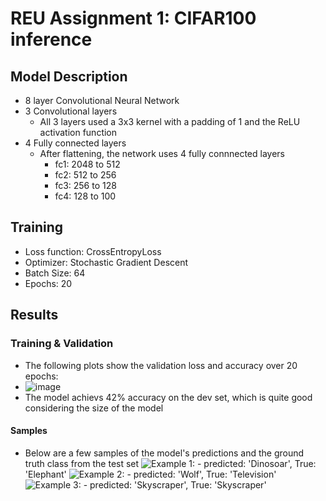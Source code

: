 # REU Assignment 1: CIFAR100 inference

## Model Description
- 8 layer Convolutional Neural Network
- 3 Convolutional layers
  - All 3 layers used a 3x3 kernel with a padding of 1 and the ReLU activation function
- 4 Fully connected layers
  - After flattening, the network uses 4 fully connnected layers
    - fc1: 2048 to 512
    - fc2: 512 to 256
    - fc3: 256 to 128
    - fc4: 128 to 100
   
## Training
- Loss function: CrossEntropyLoss
- Optimizer: Stochastic Gradient Descent
- Batch Size: 64
- Epochs: 20

## Results

### Training & Validation
- The following plots show the validation loss and accuracy over 20 epochs:
- ![image](https://github.com/francofbv/CIFAR100-Inference/assets/116112994/5bc548e2-71b4-407d-a974-621c59472fd6)
- The model achievs 42% accuracy on the dev set, which is quite good considering the size of the model

#### Samples
- Below are a few samples of the model's predictions and the ground truth class from the test set
![Example 1:](https://github.com/francofbv/CIFAR100-Inference/assets/116112994/c39e2b93-d0ed-4d68-b1cb-292e94f39cb2) - predicted: 'Dinosoar', True: 'Elephant'
![Example 2:](https://github.com/francofbv/CIFAR100-Inference/assets/116112994/946a8d87-0bc7-4ead-9705-a138048e2c77) - predicted: 'Wolf', True: 'Television'
![Example 3:](https://github.com/francofbv/CIFAR100-Inference/assets/116112994/9a794815-250b-49f9-a28c-9ee0776a7b91) - predicted: 'Skyscraper', True: 'Skyscraper'





